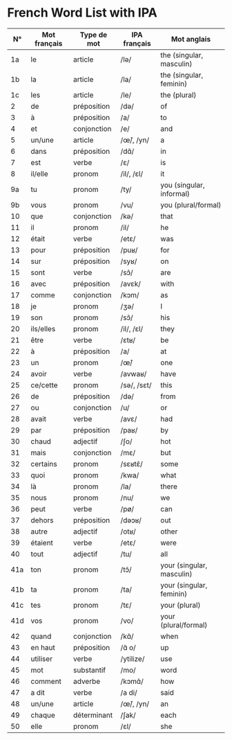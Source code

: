 # French Word List with IPA

| N° | Mot français | Type de mot | IPA français | Mot anglais |
|---|---|---|---|---|
| 1a | le | article | /lə/ | the (singular, masculin) |
| 1b | la | article | /la/ | the (singular, feminin) |
| 1c | les | article | /le/ | the (plural) |
| 2 | de | préposition | /də/ | of |
| 3 | à | préposition | /a/ | to |
| 4 | et | conjonction | /e/ | and |
| 5 | un/une | article | /œ̃/, /yn/ | a |
| 6 | dans | préposition | /dɑ̃/ | in |
| 7 | est | verbe | /ɛ/ | is |
| 8 | il/elle | pronom | /il/, /ɛl/ | it |
| 9a | tu | pronom | /ty/ | you (singular, informal) |
| 9b | vous | pronom | /vu/ | you (plural/formal) |
| 10 | que | conjonction | /kə/ | that |
| 11 | il | pronom | /il/ | he |
| 12 | était | verbe | /etɛ/ | was |
| 13 | pour | préposition | /puʁ/ | for |
| 14 | sur | préposition | /syʁ/ | on |
| 15 | sont | verbe | /sɔ̃/ | are |
| 16 | avec | préposition | /avɛk/ | with |
| 17 | comme | conjonction | /kɔm/ | as |
| 18 | je | pronom | /ʒə/ | I |
| 19 | son | pronom | /sɔ̃/ | his |
| 20 | ils/elles | pronom | /il/, /ɛl/ | they |
| 21 | être | verbe | /ɛtʁ/ | be |
| 22 | à | préposition | /a/ | at |
| 23 | un | pronom | /œ̃/ | one |
| 24 | avoir | verbe | /avwaʁ/ | have |
| 25 | ce/cette | pronom | /sə/, /sɛt/ | this |
| 26 | de | préposition | /də/ | from |
| 27 | ou | conjonction | /u/ | or |
| 28 | avait | verbe | /avɛ/ | had |
| 29 | par | préposition | /paʁ/ | by |
| 30 | chaud | adjectif | /ʃo/ | hot |
| 31 | mais | conjonction | /mɛ/ | but |
| 32 | certains | pronom | /sɛʁtɛ̃/ | some |
| 33 | quoi | pronom | /kwa/ | what |
| 34 | là | pronom | /la/ | there |
| 35 | nous | pronom | /nu/ | we |
| 36 | peut | verbe | /pø/ | can |
| 37 | dehors | préposition | /dəɔʁ/ | out |
| 38 | autre | adjectif | /otʁ/ | other |
| 39 | étaient | verbe | /etɛ/ | were |
| 40 | tout | adjectif | /tu/ | all |
| 41a | ton | pronom | /tɔ̃/ | your (singular, masculin) |
| 41b | ta | pronom | /ta/ | your (singular, feminin) |
| 41c | tes | pronom | /tɛ/ | your (plural) |
| 41d | vos | pronom | /vo/ | your (plural/formal) |
| 42 | quand | conjonction | /kɑ̃/ | when |
| 43 | en haut | préposition | /ɑ̃ o/ | up |
| 44 | utiliser | verbe | /ytilize/ | use |
| 45 | mot | substantif | /mo/ | word |
| 46 | comment | adverbe | /kɔmɑ̃/ | how |
| 47 | a dit | verbe | /a di/ | said |
| 48 | un/une | article | /œ̃/, /yn/ | an |
| 49 | chaque | déterminant | /ʃak/ | each |
| 50 | elle | pronom | /ɛl/ | she |

